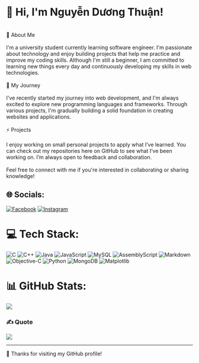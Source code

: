 # 💫 Hi, I'm Nguyễn Dương Thuận!
<!--<br>-  I’m currently working on ...<br>- 🌱 I’m currently learning ...<br>- 👯 I’m looking to collaborate on ...<br>- 🤔 I’m looking for help with ...<br>- 💬 Ask me about ...<br>- 📫 How to reach me: ...<br>- 😄 Pronouns: ...<br>- ⚡ Fun fact: ...<br>-->
<br>🔭 About Me<br>
<br>I'm a university student currently learning software engineer. I'm passionate about technology and enjoy building projects that help me practice and improve my coding skills. Although I'm still a beginner, I am committed to learning new things every day and continuously developing my skills in web technologies.<br>
<br>🌱 My Journey<br>
<br>I've recently started my journey into web development, and I'm always excited to explore new programming languages and frameworks. Through various projects, I'm gradually building a solid foundation in creating websites and applications.<br>
<br>⚡ Projects<br>
<br>I enjoy working on small personal projects to apply what I’ve learned. You can check out my repositories here on GitHub to see what I’ve been working on. I’m always open to feedback and collaboration.<br>
<br>Feel free to connect with me if you're interested in collaborating or sharing knowledge!<br>

## 🌐 Socials:
[![Facebook](https://img.shields.io/badge/Facebook-%231877F2.svg?logo=Facebook&logoColor=white)](https://www.facebook.com/profile.php?id=100073313063359) [![Instagram](https://img.shields.io/badge/Instagram-%23E4405F.svg?logo=Instagram&logoColor=white)](https://instagram.com/duongthuan213) 

# 💻 Tech Stack:
![C](https://img.shields.io/badge/c-%2300599C.svg?style=for-the-badge&logo=c&logoColor=white) ![C++](https://img.shields.io/badge/c++-%2300599C.svg?style=for-the-badge&logo=c%2B%2B&logoColor=white) ![Java](https://img.shields.io/badge/java-%23ED8B00.svg?style=for-the-badge&logo=openjdk&logoColor=white) ![JavaScript](https://img.shields.io/badge/javascript-%23323330.svg?style=for-the-badge&logo=javascript&logoColor=%23F7DF1E) ![MySQL](https://img.shields.io/badge/mysql-4479A1.svg?style=for-the-badge&logo=mysql&logoColor=white) ![AssemblyScript](https://img.shields.io/badge/assembly%20script-%23000000.svg?style=for-the-badge&logo=assemblyscript&logoColor=white) ![Markdown](https://img.shields.io/badge/markdown-%23000000.svg?style=for-the-badge&logo=markdown&logoColor=white) ![Objective-C](https://img.shields.io/badge/OBJECTIVE--C-%233A95E3.svg?style=for-the-badge&logo=apple&logoColor=white) ![Python](https://img.shields.io/badge/python-3670A0?style=for-the-badge&logo=python&logoColor=ffdd54) ![MongoDB](https://img.shields.io/badge/MongoDB-%234ea94b.svg?style=for-the-badge&logo=mongodb&logoColor=white) ![Matplotlib](https://img.shields.io/badge/Matplotlib-%23ffffff.svg?style=for-the-badge&logo=Matplotlib&logoColor=black)
# 📊 GitHub Stats:
![](https://github-readme-stats.vercel.app/api?username=nguyenduongthuan&theme=dark&hide_border=false&include_all_commits=false&count_private=false)<br/>

### ✍️ Quote
![](https://quotes-github-readme.vercel.app/api?type=horizontal&theme=radical)

<!-- Proudly created with GPRM ( https://gprm.itsvg.in ) -->

---
👯 Thanks for visiting my GitHub profile!<br>
